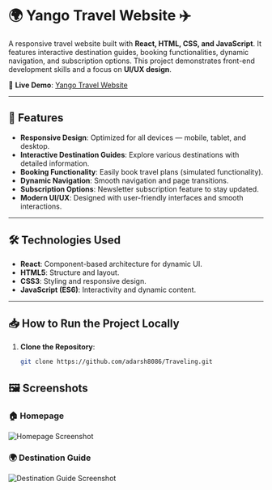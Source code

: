 # 🌍 **Yango Travel Website** ✈️

A responsive travel website built with **React, HTML, CSS, and JavaScript**. It features interactive destination guides, booking functionalities, dynamic navigation, and subscription options. This project demonstrates front-end development skills and a focus on **UI/UX design**.

🔗 **Live Demo**: [Yango Travel Website](https://adarsh8086.github.io/Traveling/)

---

## 🚀 **Features**

- **Responsive Design**: Optimized for all devices — mobile, tablet, and desktop.  
- **Interactive Destination Guides**: Explore various destinations with detailed information.  
- **Booking Functionality**: Easily book travel plans (simulated functionality).  
- **Dynamic Navigation**: Smooth navigation and page transitions.  
- **Subscription Options**: Newsletter subscription feature to stay updated.  
- **Modern UI/UX**: Designed with user-friendly interfaces and smooth interactions.  

---

## 🛠️ **Technologies Used**

- **React**: Component-based architecture for dynamic UI.  
- **HTML5**: Structure and layout.  
- **CSS3**: Styling and responsive design.  
- **JavaScript (ES6)**: Interactivity and dynamic content.  

---

## 📥 **How to Run the Project Locally**

1. **Clone the Repository**:

   ```bash
   git clone https://github.com/adarsh8086/Traveling.git
   

## 🖼️ **Screenshots**

### 🏠 **Homepage**

![Homepage Screenshot](screenshots/homepage.png)

### 🌍 **Destination Guide**

![Destination Guide Screenshot](screenshots/destination-guide.png)


